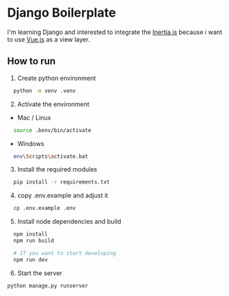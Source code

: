 # Django Boilerplate

I'm learning Django and interested to integrate the [Inertia.js](https://inertiajs.com/) because i want to use [Vue.js](https://vuejs.org) as a view layer.

## How to run

1. Create python environment

```bash
  python -m venv .venv
```

2. Activate the environment

- Mac / Linux

```bash
  source .benv/bin/activate
```

- Windows

```bash
  env\Scripts\activate.bat
```

3. Install the required modules

```bash
  pip install -r requirements.txt
```

4. copy .env.example and adjust it

```bash
  cp .env.example .env
```

5. Install node dependencies and build

```bash
  npm install
  npm run build

  # If you want to start developing
  npm run dev
```

6. Start the server

```bash
python manage.py runserver
```
